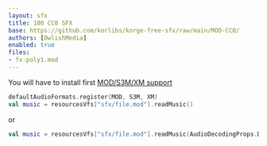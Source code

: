 ```yaml
---
layout: sfx
title: 100 CC0 SFX
base: https://github.com/korlibs/korge-free-sfx/raw/main/MOD-CC0/
authors: [OwlishMedia]
enabled: true
files:
- fx-poly1.mod
---
```


You will have to install first [MOD/S3M/XM support](/module/korau-mod/)

```kotlin
defaultAudioFormats.register(MOD, S3M, XM)
val music = resourcesVfs["sfx/file.mod"].readMusic()
```

or

```kotlin
val music = resourcesVfs["sfx/file.mod"].readMusic(AudioDecodingProps.DEFAULT.copy(formats = MOD))
```
